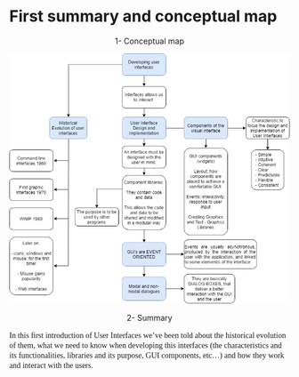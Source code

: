 # First summary and conceptual map
<p align="center">
1- Conceptual map
</p>

<p align="center">
  <img src="https://github.com/Ifuentess/UID_Exercise_1/blob/master/Conceptual%20map.png" width="750" alt="accessibility text">
</p>

<p align="center">
2- Summary
</p>

<p><font face="verdana">In this first introduction of User Interfaces we’ve been told about the historical evolution of them, what we need to know when developing this interfaces (the characteristics and its functionalities, libraries and its purpose, GUI components, etc…) and how they work and interact with the users.</font></p>
